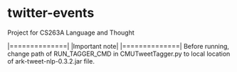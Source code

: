 twitter-events
==============

Project for CS263A Language and Thought

|==============|
|Important note|
|==============|
Before running, change path of RUN_TAGGER_CMD in CMUTweetTagger.py 
to local location of ark-tweet-nlp-0.3.2.jar file.
